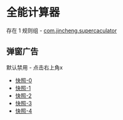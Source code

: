 # 全能计算器

存在 1 规则组 - [com.jincheng.supercaculator](/src/apps/com.jincheng.supercaculator.ts)

## 弹窗广告

默认禁用 - 点击右上角x

- [快照-0](https://i.gkd.li/import/12859523)
- [快照-1](https://i.gkd.li/import/12859545)
- [快照-2](https://i.gkd.li/import/13670598)
- [快照-3](https://i.gkd.li/import/13261870)
- [快照-4](https://i.gkd.li/import/13378847)
